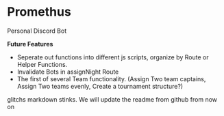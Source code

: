 # Promethus
 
Personal Discord Bot

**Future Features**
* Seperate out functions into different js scripts, organize by Route or Helper Functions. 
* Invalidate Bots in assignNight Route
* The first of several Team functionality. (Assign Two team captains, Assign Two teams evenly, Create a tournament structure?)


glitchs markdown stinks. We will update the readme from github from now on